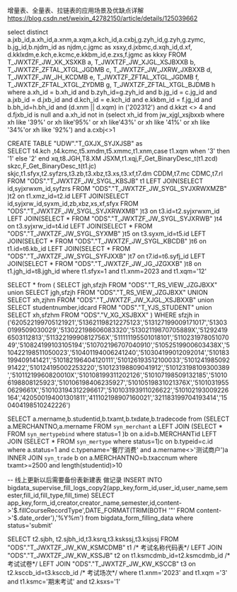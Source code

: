 增量表、全量表、拉链表的应用场景及优缺点详解
https://blog.csdn.net/weixin_42782150/article/details/125039662


 select distinct
a.jxb_id,a.xh_id,a.xnm,a.xqm,a.kch_id,a.cxbj,g.zyh_id,g.zyh,g.zymc, 
       b.jg_id,b.njdm_id as njdm,c.jgmc as xsxy,d.jxbmc,d.xqh_id,d.xf, 
       d.kklxdm,e.kch,e.kcmc,e.kkbm_id,e.zxs,f.jgmc as kkxy 
FROM T_JWXTZF_JW_XK_XSXKB a, 
       T_JWXTZF_JW_XJGL_XSJBXXB b, 
       T_JWXTZF_ZFTAL_XTGL_JGDMB c, 
       T_JWXTZF_JW_JXRW_JXBXXB d, 
       T_JWXTZF_JW_JH_KCDMB e, 
       T_JWXTZF_ZFTAL_XTGL_JGDMB f, 
       T_JWXTZF_ZFTAL_XTGL_ZYDMB g, 
       T_JWXTZF_ZFTAL_XTGL_BJDMB h
 where a.xh_id = b.xh_id
   and b.zyh_id=g.zyh_id
   and b.jg_id = c.jg_id
   and a.jxb_id = d.jxb_id
   and d.kch_id = e.kch_id
   and e.kkbm_id = f.jg_id
   and b.bh_id=h.bh_id
   and (d.xnm || d.xqm) in ('202312') 
   and d.kkzt <> 4 
   and d.fjxb_id is null 
   and a.xh_id not in (select xh_id from jw_xjgl_xsjbxxb where xh like '39%' or xh like'95%' or xh like'43%' or xh like '41%' or xh like '34%'or xh like '92%') 
   and a.cxbj<>1   




   
CREATE TABLE "UDW"."T_GXJX_SYJXJSB" as  
SELECT t4.kch ,t4.kcmc,t5.xmdm,t5.xmmc,t1.xnm,case t1.xqm when '3' then '1' else '2' end xq,t8.JGH,T8.XM JSXM,t1.xqj,F_Get_BinaryDesc_t(t1.zcd) skzc,F_Get_BinaryDesc_t(t1.jc) skjc,t1.sfyx,t2.syfzrs,t3.zb,t3.xbz,t3.xs,t3.xf,t7.dm CDDM,t7.mc CDMC,t7.rl
FROM "ODS"."T_JWXTZF_JW_SYGL_KBSJB" t1
LEFT JOIN(SELECT id,syjxrwxm_id,syfzrs FROM "ODS"."T_JWXTZF_JW_SYGL_SYJXRWXMZB" )t2 on t1.xmz_id=t2.id
LEFT JOIN(SELECT id,syjxrw_id,syxm_id,zb,xbz,xs,xf,sfyx FROM "ODS"."T_JWXTZF_JW_SYGL_SYJXRWXMB" )t3 on t3.id=t2.syjxrwxm_id
LEFT JOIN(SELECT * FROM "ODS"."T_JWXTZF_JW_SYGL_SYJXRWB" )t4 on t3.syjxrw_id=t4.id 
LEFT JOIN(SELECT * FROM "ODS"."T_JWXTZF_JW_SYGL_SYXMB" )t5 on t3.syxm_id=t5.id 
LEFT JOIN(SELECT * FROM "ODS"."T_JWXTZF_JW_SYGL_KBCDB" )t6 on t1.id=t6.kb_id 
LEFT JOIN(SELECT * FROM "ODS"."T_JWXTZF_JW_SYGL_SYFJXXB" )t7 on t7.id=t6.syfj_id 
LEFT JOIN(SELECT * FROM "ODS"."T_JWXTZF_JW_JG_JZGXXB" )t8 on t1.jgh_id=t8.jgh_id 
where t1.sfyx=1 and t1.xnm=2023 and t1.xqm='12'


SELECT * from (
SELECT jgh,sfzjh FROM "ODS"."T_RS_VIEW_JZGJBXX"
union
SELECT jgh,sfzjh FROM "ODS"."T_RS_VIEW_JZGJBXX" 
UNION
SELECT xh,zjhm FROM "ODS"."T_JWXTZF_JW_XJGL_XSJBXXB"
union 
SELECT studentnumber,idcard FROM "ODS"."T_YJS_STUDENT"
union 
SELECT xh,sfzhm FROM "ODS"."V_XG_XSJBXX"
) WHERE sfzjh in ('620522199705121921','513621198212275123','513127199009171017','513030199509030029','513022198606083320','51302119870705889X','512924196503112813','51132219990812756X','511111195501018101','511023197805107049','510824199103105194','510702196707040910','51052519900603438X','510422198511050023','510401194006241240','510304199012092014','510183199409141421','510182196404120111','510126193512100033','510124198509291422','510124195002253220','510123198809041912','510123198109300389','51011219960820010X','510108199311202126','510107198509132185','510106198808125923','510106198406235927','51010519831021376X','51010319550629661X','510103194312296617','510103193911026622','510102193009226164','420500194001301811','411102198907160021','321183199704193414','150404198510242226')


SELECT a.mername,b.studentid,b.txamt,b.txdate,b.tradecode from (SELECT a.MERCHANTNO,a.mername FROM `syn_merchant` a
LEFT JOIN (SELECT * FROM `syn_mertypebind` where status=1 )b on a.id=b.MERCHANTid
LEFT JOIN (SELECT * FROM `syn_mertype` where status=1)c on b.typeid=c.id
where a.status=1 and c.typename='餐厅消费' and a.mername<>'测试商户')a 
INNER JOIN `syn_trade` b on a.MERCHANTNO=b.txaccnum
 where txamt>=2500 and length(studentid)>10

 
 
 
 -- 线上更新以后需要备份表新建表 做记录
INSERT INTO bigdata_supervise_fill_logs_copy2(app_key,form_id,user_id,user_name,semester,fill_id,fill_type,fill_time)
SELECT app_key,form_id,creator,creator_name,semester,id,content->'$.fillCourseRecordType',DATE_FORMAT(TRIM(BOTH '"' FROM content->'$.date_order'),'%Y%m') 
from bigdata_form_filling_data
where status='submit'

 


 SELECT t2.sjbh, t2.sjbh_id,t3.ksrq,t3.kskssj,t3.ksjssj 
FROM "ODS"."T_JWXTZF_JW_KW_KSMCDMB" t1 /* 考试名称代码表*/
LEFT JOIN "ODS"."T_JWXTZF_JW_KW_KSSJB"  t2 on t1.ksmcdmb_id=t2.ksmcdmb_id /* 考试试卷*/
LEFT JOIN "ODS"."T_JWXTZF_JW_KW_KSCCB"  t3 on t2.ksccb_id=t3.ksccb_id /* 考试场次*/
where t1.xnm='2023' and t1.xqm ='3' and t1.ksmc='期末考试' and t2.ksxs='1'
 
 
 
 
 
 